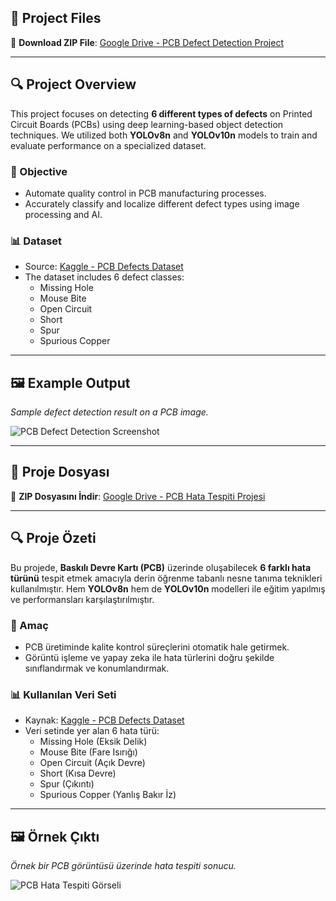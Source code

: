 ## 📁 Project Files

🔗 **Download ZIP File**: [Google Drive - PCB Defect Detection Project](https://drive.google.com/file/d/1P_JwdkPnuqlascJxQBvSUd1xIRfQIf_h/view?usp=drive_link)

---

## 🔍 Project Overview

This project focuses on detecting **6 different types of defects** on Printed Circuit Boards (PCBs) using deep learning-based object detection techniques. We utilized both **YOLOv8n** and **YOLOv10n** models to train and evaluate performance on a specialized dataset.

### 🎯 Objective

- Automate quality control in PCB manufacturing processes.
- Accurately classify and localize different defect types using image processing and AI.

### 📊 Dataset

- Source: [Kaggle - PCB Defects Dataset](https://www.kaggle.com/datasets/akhatova/pcb-defects)
- The dataset includes 6 defect classes:
  - Missing Hole  
  - Mouse Bite  
  - Open Circuit  
  - Short  
  - Spur  
  - Spurious Copper

---

## 🖼️ Example Output

*Sample defect detection result on a PCB image.*

![PCB Defect Detection Screenshot](https://drive.google.com/uc?export=view&id=18olIMgqBGFysy_Fw25QFrytysOWaL-68)

---

## 📁 Proje Dosyası

🔗 **ZIP Dosyasını İndir**: [Google Drive - PCB Hata Tespiti Projesi](https://drive.google.com/file/d/1P_JwdkPnuqlascJxQBvSUd1xIRfQIf_h/view?usp=drive_link)

---

## 🔍 Proje Özeti

Bu projede, **Baskılı Devre Kartı (PCB)** üzerinde oluşabilecek **6 farklı hata türünü** tespit etmek amacıyla derin öğrenme tabanlı nesne tanıma teknikleri kullanılmıştır. Hem **YOLOv8n** hem de **YOLOv10n** modelleri ile eğitim yapılmış ve performansları karşılaştırılmıştır.

### 🎯 Amaç

- PCB üretiminde kalite kontrol süreçlerini otomatik hale getirmek.
- Görüntü işleme ve yapay zeka ile hata türlerini doğru şekilde sınıflandırmak ve konumlandırmak.

### 📊 Kullanılan Veri Seti

- Kaynak: [Kaggle - PCB Defects Dataset](https://www.kaggle.com/datasets/akhatova/pcb-defects)
- Veri setinde yer alan 6 hata türü:
  - Missing Hole (Eksik Delik)  
  - Mouse Bite (Fare Isırığı)  
  - Open Circuit (Açık Devre)  
  - Short (Kısa Devre)  
  - Spur (Çıkıntı)  
  - Spurious Copper (Yanlış Bakır İz)

---

## 🖼️ Örnek Çıktı

*Örnek bir PCB görüntüsü üzerinde hata tespiti sonucu.*

![PCB Hata Tespiti Görseli](https://drive.google.com/uc?export=view&id=18olIMgqBGFysy_Fw25QFrytysOWaL-68)
